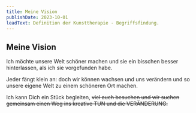 ```yaml
---
title: Meine Vision
publishDate: 2023-10-01
leadText: Definition der Kunsttherapie - Begriffsfindung. 
---
```


## Meine Vision

Ich möchte unsere Welt schöner machen und sie ein bisschen besser hinterlassen, als ich sie vorgefunden habe.

Jeder fängt klein an: doch wir können wachsen und uns verändern und so unsere eigene Welt zu einem schöneren Ort machen.

Ich kann Dich ein Stück begleiten, ~~viel auch besuchen und wir suchen gemeinsam einen Weg ins kreative TUN und die VERÄNDERUNG.~~
